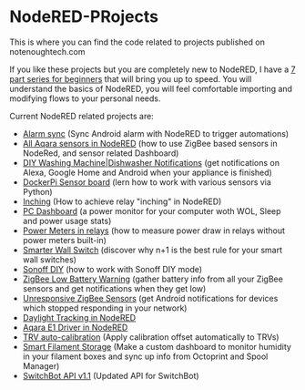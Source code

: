 
# NodeRED-PRojects
This is where you can find the code related to projects published on notenoughtech.com

If you like these projects but you are completely new to NodeRED, I have a [7 part series for beginners](https://notenoughtech.com/home-automation/why-nodered-server/) that will bring you up to speed. You will understand the basics of NodeRED, you will feel comfortable importing and modifying flows to your personal needs.

Current NodeRED related projects are:

 - [Alarm sync](https://notenoughtech.com/tasker/how-to-sync-android-alarm-with-nodered/) (Sync Android alarm with NodeRED to trigger automations)
 - [All Aqara sensors in NodeRED](https://notenoughtech.com/home-automation/all-aqara-sensors-in-nodered/) (how to use ZigBee based sensors in NodeRed, and sensor related Dashboard)
 - [DIY Washing Machine|Dishwasher Notifications](https://notenoughtech.com/home-automation/smarting-up-comfee-miniplus-dishwasher/) (get notifications on Alexa, Google Home and Android when your appliance is finished)
 - [DockerPi Sensor board](https://notenoughtech.com/raspberry-pi/dockerpi-sensor-hub/)  (lern how to work with various sensors via Python)
 - [Inching](https://notenoughtech.com/home-automation/inching/) (How to achieve relay "inching" in NodeRED)
 - [PC Dashboard](https://notenoughtech.com/home-automation/pc-dashboard-using-netio-power-cables/) (a power monitor for your computer woth WOL, Sleep and power usage stats)
 - [Power Meters in relays](https://notenoughtech.com/home-automation/how-to-use-aqara-t1-with-zigbee2mqtt/) (how to measure power draw in relays without power meters built-in)
 - [Smarter Wall Switch](https://notenoughtech.com/home-automation/creating-a-smarter-light-switch/) (discover why n+1 is the best rule for your smart wall switches)
 - [Sonoff DIY](https://notenoughtech.com/home-automation/is-sonoff-diy-2-0-better/) (how to work with Sonoff DIY mode)
 - [ZigBee Low Battery Warning](https://notenoughtech.com/home-automation/zigbee-low-battery-warning/) (gather battery info from all your ZigBee sensors and get notifications when they get low)
 - [Unresponsive ZigBee Sensors](https://notenoughtech.com/) (get Android notifications for devices which stopped responding in your network)
 - [Daylight Tracking in NodeRED](https://notenoughtech.com/home-automation/nodered-sun-and-time/)
 - [Aqara E1 Driver in NodeRED](https://notenoughtech.com/home-automation/aqara-roller-shade-driver-e1-zigbee2mqtt/)
 - [TRV auto-calibration](https://notenoughtech.com/home-automation/trv-auto-calibration/) (Apply calibration offset automatically to TRVs)
 - [Smart Filament Storage](https://notenoughtech.com/3dprint/smart-filament-storage/) (Make a custom dashboard to monitor humidity in your filament boxes and sync up info from Octoprint and Spool Manager)
 - [SwitchBot API v1.1](https://notenoughtech.com/featured/switchbot-api/) (Updated API for SwitchBot)
   

